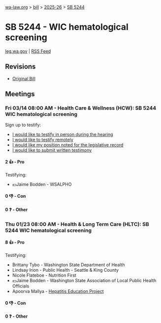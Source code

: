 [wa-law.org](/) > [bill](/bill/) > [2025-26](/bill/2025-26/) > [SB 5244](/bill/2025-26/sb/5244/)

# SB 5244 - WIC hematological screening
[leg.wa.gov](https://app.leg.wa.gov/billsummary?BillNumber=5244&Year=2025&Initiative=false) | [RSS Feed](./rss.xml)

## Revisions
* [Original Bill](1/)

## Meetings
### Fri 03/14 08:00 AM - Health Care & Wellness (HCW): SB 5244 WIC hematological screening
Sign up to testify:
* [I would like to testify in person during the hearing](https://app.leg.wa.gov/csi/Testifier/Add?chamber=House&mId=32972&aId=165380&caId=26280&tId=1)
* [I would like to testify remotely](https://app.leg.wa.gov/csi/Testifier/Add?chamber=House&mId=32972&aId=165380&caId=26280&tId=2)
* [I would like my position noted for the legislative record](https://app.leg.wa.gov/csi/Testifier/Add?chamber=House&mId=32972&aId=165380&caId=26280&tId=3)
* [I would like to submit written testimony](https://app.leg.wa.gov/csi/Testifier/Add?chamber=House&mId=32972&aId=165380&caId=26280&tId=4)

#### 2 👍 - Pro
Testifying:
* 💵Jaime Bodden - WSALPHO

#### 0 👎 - Con

#### 0 ❓ - Other

### Thu 01/23 08:00 AM - Health & Long Term Care (HLTC): SB 5244 WIC hematological screening
#### 8 👍 - Pro
Testifying:
* Brittany Tybo - Washington State Department of Health
* Lindsay Irion - Public Health - Seattle & King County
* Nicole Flateboe - Nutrition First
* 💵Jaime Bodden - Washington State Association of Local Public Health Officials
* Apoorva Mallya - [Hepatitis Education Project](/org/hepatitis_education_project/)

#### 0 👎 - Con

#### 0 ❓ - Other
